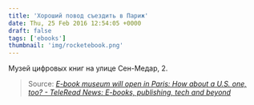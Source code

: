 ```yaml
---
title: 'Хороший повод съездить в Париж'
date: Thu, 25 Feb 2016 12:54:05 +0000
draft: false
tags: ['ebooks']
thumbnail: 'img/rocketebook.png'
---
```


Музей цифровых книг на улице Сен-Медар, 2.

> Source: _[E-book museum will open in Paris: How about a U.S. one, too? - TeleRead News: E-books, publishing, tech and beyond](http://www.teleread.com/e-book-museum-will-open-paris-donate-old-e-readers-u-s-museum/)_